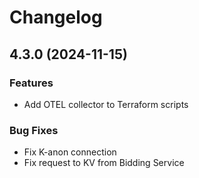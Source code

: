 # Changelog

## 4.3.0 (2024-11-15)

### Features

* Add OTEL collector to Terraform scripts

### Bug Fixes

* Fix K-anon connection
* Fix request to KV from Bidding Service